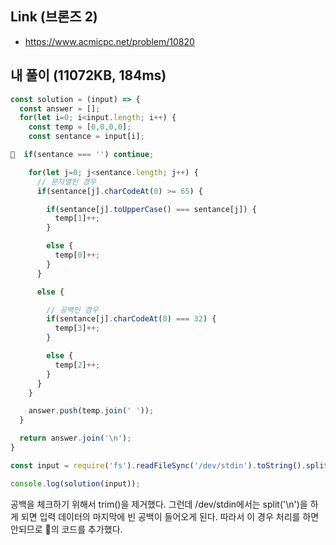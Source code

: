 ## Link (브론즈 2)      

- https://www.acmicpc.net/problem/10820  


## 내 풀이 (11072KB, 184ms)    

```js
const solution = (input) => {
  const answer = [];
  for(let i=0; i<input.length; i++) {
    const temp = [0,0,0,0];
    const sentance = input[i];

🌟  if(sentance === '') continue;

    for(let j=0; j<sentance.length; j++) {
      // 문자열인 경우
      if(sentance[j].charCodeAt(0) >= 65) {

        if(sentance[j].toUpperCase() === sentance[j]) {
          temp[1]++;
        }

        else {
          temp[0]++;
        }
      }

      else {

        // 공백인 경우
        if(sentance[j].charCodeAt(0) === 32) {
          temp[3]++;
        }

        else {
          temp[2]++;
        }
      }
    }

    answer.push(temp.join(' '));
  }

  return answer.join('\n');
}

const input = require('fs').readFileSync('/dev/stdin').toString().split('\n');

console.log(solution(input));
```

공백을 체크하기 위해서 trim()을 제거했다. 그런데 /dev/stdin에서는 split('\n')을 하게 되면 입력 데이터의 마지막에 빈 공백이 들어오게 된다. 따라서 이 경우 처리를 하면 안되므로 🌟의 코드를 추가했다. 
